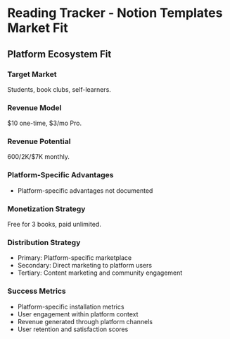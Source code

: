 # Reading Tracker - Notion Templates Market Fit

## Platform Ecosystem Fit

### Target Market
Students, book clubs, self-learners.

### Revenue Model
$10 one-time, $3/mo Pro.

### Revenue Potential
$600/$2K/$7K monthly.

### Platform-Specific Advantages
- Platform-specific advantages not documented

### Monetization Strategy
Free for 3 books, paid unlimited.

### Distribution Strategy
- Primary: Platform-specific marketplace
- Secondary: Direct marketing to platform users
- Tertiary: Content marketing and community engagement

### Success Metrics
- Platform-specific installation metrics
- User engagement within platform context
- Revenue generated through platform channels
- User retention and satisfaction scores
